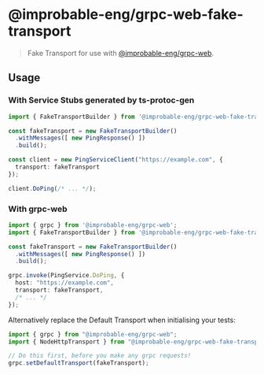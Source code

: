 # @improbable-eng/grpc-web-fake-transport
> Fake Transport for use with [@improbable-eng/grpc-web](https://github.com/improbable-eng/grpc-web).

## Usage

### With Service Stubs generated by ts-protoc-gen 
```typescript
import { FakeTransportBuilder } from '@improbable-eng/grpc-web-fake-transport';

const fakeTransport = new FakeTransportBuilder()
  .withMessages([ new PingResponse() ])
  .build();

const client = new PingServiceClient("https://example.com", {
  transport: fakeTransport
});

client.DoPing(/* ... */);
```

### With grpc-web
```typescript
import { grpc } from '@improbable-eng/grpc-web';
import { FakeTransportBuilder } from '@improbable-eng/grpc-web-fake-transport';

const fakeTransport = new FakeTransportBuilder()
  .withMessages([ new PingResponse() ])
  .build();

grpc.invoke(PingService.DoPing, {
  host: "https://example.com",
  transport: fakeTransport,
  /* ... */
});
```

Alternatively replace the Default Transport when initialising your tests:
```typescript
import { grpc } from "@improbable-eng/grpc-web";
import { NodeHttpTransport } from "@improbable-eng/grpc-web-fake-transport";

// Do this first, before you make any grpc requests!
grpc.setDefaultTransport(fakeTransport);
```  